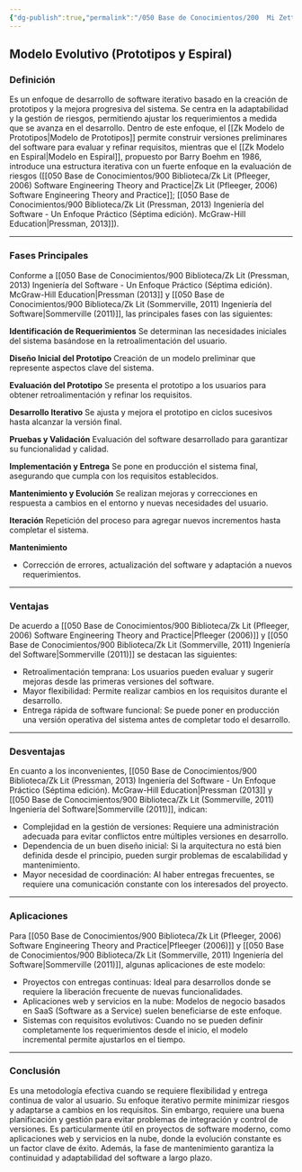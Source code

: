 ```yaml
---
{"dg-publish":true,"permalink":"/050 Base de Conocimientos/200  Mi Zettelkasten/100 Docencia/IS1/2025/Clase 04 Modelos de Proceso de Software/Zk Modelo Evolutivo (Prototipos y Espiral)/","tags":["digitalGarden","modeloDeProceso"]}
---
```


## Modelo Evolutivo (Prototipos y Espiral)

### Definición

Es un enfoque de desarrollo de software iterativo basado en la creación de prototipos y la mejora progresiva del sistema. Se centra en la adaptabilidad y la gestión de riesgos, permitiendo ajustar los requerimientos a medida que se avanza en el desarrollo. Dentro de este enfoque, el [[Zk Modelo de Prototipos\|Modelo de Prototipos]] permite construir versiones preliminares del software para evaluar y refinar requisitos, mientras que el [[Zk Modelo en Espiral\|Modelo en Espiral]], propuesto por Barry Boehm en 1986, introduce una estructura iterativa con un fuerte enfoque en la evaluación de riesgos ([[050 Base de Conocimientos/900 Biblioteca/Zk Lit (Pfleeger, 2006) Software Engineering Theory and Practice\|Zk Lit (Pfleeger, 2006) Software Engineering Theory and Practice]]; [[050 Base de Conocimientos/900 Biblioteca/Zk Lit (Pressman, 2013) Ingeniería del Software - Un Enfoque Práctico (Séptima edición). McGraw-Hill Education\|Pressman, 2013]]).

----
### Fases Principales
Conforme a [[050 Base de Conocimientos/900 Biblioteca/Zk Lit (Pressman, 2013) Ingeniería del Software - Un Enfoque Práctico (Séptima edición). McGraw-Hill Education\|Pressman (2013]] y [[050 Base de Conocimientos/900 Biblioteca/Zk Lit (Sommerville, 2011) Ingeniería del Software\|Sommerville (2011)]], las principales fases con las siguientes:

**Identificación de Requerimientos**
Se determinan las necesidades iniciales del sistema basándose en la retroalimentación del usuario.
   
**Diseño Inicial del Prototipo**
Creación de un modelo preliminar que represente aspectos clave del sistema.

**Evaluación del Prototipo**
Se presenta el prototipo a los usuarios para obtener retroalimentación y refinar los requisitos.

**Desarrollo Iterativo**
Se ajusta y mejora el prototipo en ciclos sucesivos hasta alcanzar la versión final.

**Pruebas y Validación**
Evaluación del software desarrollado para garantizar su funcionalidad y calidad.

**Implementación y Entrega**
Se pone en producción el sistema final, asegurando que cumpla con los requisitos establecidos.

**Mantenimiento y Evolución**
Se realizan mejoras y correcciones en respuesta a cambios en el entorno y nuevas necesidades del usuario.

**Iteración**
Repetición del proceso para agregar nuevos incrementos hasta completar el sistema.

**Mantenimiento**
- Corrección de errores, actualización del software y adaptación a nuevos requerimientos.

----
### Ventajas
De acuerdo a [[050 Base de Conocimientos/900 Biblioteca/Zk Lit (Pfleeger, 2006) Software Engineering Theory and Practice\|Pfleeger (2006)]] y [[050 Base de Conocimientos/900 Biblioteca/Zk Lit (Sommerville, 2011) Ingeniería del Software\|Sommerville (2011)]] se destacan las siguientes:

- Retroalimentación temprana: Los usuarios pueden evaluar y sugerir mejoras desde las primeras versiones del software.
- Mayor flexibilidad: Permite realizar cambios en los requisitos durante el desarrollo.
- Entrega rápida de software funcional: Se puede poner en producción una versión operativa del sistema antes de completar todo el desarrollo.
 
----
### Desventajas
En cuanto a los inconvenientes, [[050 Base de Conocimientos/900 Biblioteca/Zk Lit (Pressman, 2013) Ingeniería del Software - Un Enfoque Práctico (Séptima edición). McGraw-Hill Education\|Pressman (2013]] y [[050 Base de Conocimientos/900 Biblioteca/Zk Lit (Sommerville, 2011) Ingeniería del Software\|Sommerville (2011)]], indican:

- Complejidad en la gestión de versiones: Requiere una administración adecuada para evitar conflictos entre múltiples versiones en desarrollo.
- Dependencia de un buen diseño inicial: Si la arquitectura no está bien definida desde el principio, pueden surgir problemas de escalabilidad y mantenimiento.
- Mayor necesidad de coordinación: Al haber entregas frecuentes, se requiere una comunicación constante con los interesados del proyecto.

----
### Aplicaciones
Para [[050 Base de Conocimientos/900 Biblioteca/Zk Lit (Pfleeger, 2006) Software Engineering Theory and Practice\|Pfleeger (2006)]] y [[050 Base de Conocimientos/900 Biblioteca/Zk Lit (Sommerville, 2011) Ingeniería del Software\|Sommerville (2011)]], algunas aplicaciones de este modelo:

- Proyectos con entregas continuas: Ideal para desarrollos donde se requiere la liberación frecuente de nuevas funcionalidades.
- Aplicaciones web y servicios en la nube: Modelos de negocio basados en SaaS (Software as a Service) suelen beneficiarse de este enfoque.
- Sistemas con requisitos evolutivos: Cuando no se pueden definir completamente los requerimientos desde el inicio, el modelo incremental permite ajustarlos en el tiempo.

----
### Conclusión
Es una metodología efectiva cuando se requiere flexibilidad y entrega continua de valor al usuario. Su enfoque iterativo permite minimizar riesgos y adaptarse a cambios en los requisitos. Sin embargo, requiere una buena planificación y gestión para evitar problemas de integración y control de versiones. Es particularmente útil en proyectos de software moderno, como aplicaciones web y servicios en la nube, donde la evolución constante es un factor clave de éxito. Además, la fase de mantenimiento garantiza la continuidad y adaptabilidad del software a largo plazo.